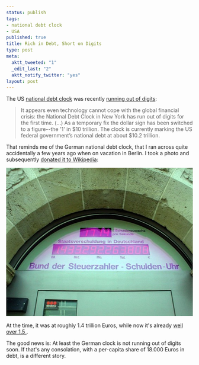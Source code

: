 ```yaml
--- 
status: publish
tags: 
- national debt clock
- USA
published: true
title: Rich in Debt, Short on Digits
type: post
meta: 
  aktt_tweeted: "1"
  _edit_last: "2"
  aktt_notify_twitter: "yes"
layout: post
---
```

The US <a href="http://en.wikipedia.org/wiki/National_Debt_Clock">national debt clock</a> was recently <a href="http://www.timesonline.co.uk/tol/news/world/us_and_americas/article4910883.ece">running out of digits</a>:

<blockquote>It appears even technology cannot cope with the global financial crisis: the National Debt Clock in New York has run out of digits for the first time.
(...)
As a temporary fix the dollar sign has been switched to a figure--the '1' in $10 trillion. The clock is currently marking the US federal government’s national debt at about $10.2 trillion.</blockquote>

That reminds me of the German national debt clock, that I ran across quite accidentally a few years ago when on vacation in Berlin. I took a photo and subsequently <a href="http://de.wikipedia.org/wiki/Bild:BDS_Schuldenuhr.jpg">donated it to Wikipedia</a>:

<a href="/media/wp/2008/10/schuldenuhr.jpg"><img src="/media/wp/2008/10/schuldenuhr-533x400.jpg" alt="" title="Bund der Steuerzahler Schuldenuhr" width="533" height="400" class="alignnone size-medium wp-image-1668" /></a>

At the time, it was at roughly 1.4 trillion Euros, while now it's already <a href="http://www.steuerzahler.de/">well over 1.5 </a>.

The good news is: At least the German clock is not running out of digits soon. If that's any consolation, with a per-capita share of 18.000 Euros in debt, is a different story.
